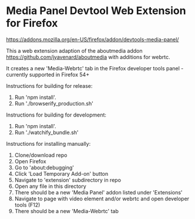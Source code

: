 # Media Panel Devtool Web Extension for Firefox

https://addons.mozilla.org/en-US/firefox/addon/devtools-media-panel/

This a web extension adaption of the aboutmedia addon https://github.com/jyavenard/aboutmedia with additions for webrtc.

It creates a new 'Media-Webrtc' tab in the Firefox developer tools panel - currently supported in Firefox 54+

Instructions for building for release:
1. Run 'npm install'.
2. Run './browserify_production.sh'

Instructions for building for development:
1. Run 'npm install'.
2. Run './watchify_bundle.sh'

Instructions for installing manually:

1. Clone/download repo
2. Open Firefox
3. Go to 'about:debugging'
4. Click 'Load Temporary Add-on' button
5. Navigate to 'extension' subdirectory in repo
6. Open any file in this directory
7. There should be a new 'Media Panel' addon listed under 'Extensions'
8. Navigate to page with video element and/or webrtc and open developer tools (F12)
9. There should be a new 'Media-Webrtc' tab

